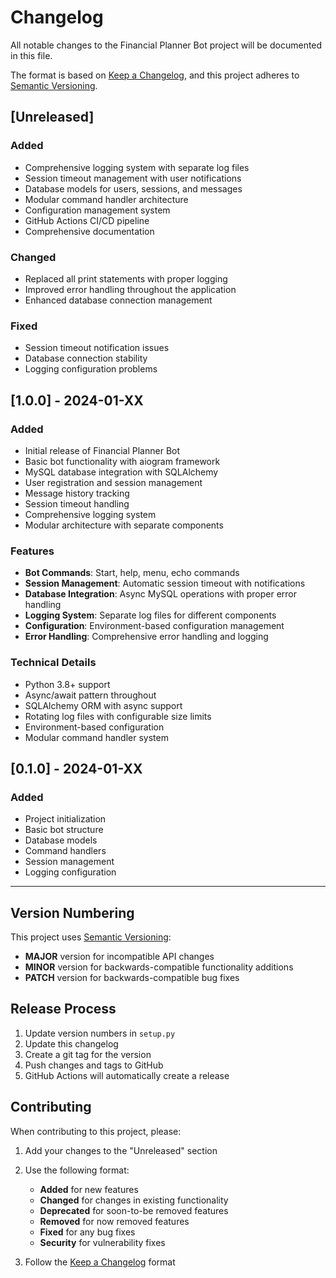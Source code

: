 # Changelog

All notable changes to the Financial Planner Bot project will be documented in this file.

The format is based on [Keep a Changelog](https://keepachangelog.com/en/1.0.0/),
and this project adheres to [Semantic Versioning](https://semver.org/spec/v2.0.0.html).

## [Unreleased]

### Added
- Comprehensive logging system with separate log files
- Session timeout management with user notifications
- Database models for users, sessions, and messages
- Modular command handler architecture
- Configuration management system
- GitHub Actions CI/CD pipeline
- Comprehensive documentation

### Changed
- Replaced all print statements with proper logging
- Improved error handling throughout the application
- Enhanced database connection management

### Fixed
- Session timeout notification issues
- Database connection stability
- Logging configuration problems

## [1.0.0] - 2024-01-XX

### Added
- Initial release of Financial Planner Bot
- Basic bot functionality with aiogram framework
- MySQL database integration with SQLAlchemy
- User registration and session management
- Message history tracking
- Session timeout handling
- Comprehensive logging system
- Modular architecture with separate components

### Features
- **Bot Commands**: Start, help, menu, echo commands
- **Session Management**: Automatic session timeout with notifications
- **Database Integration**: Async MySQL operations with proper error handling
- **Logging System**: Separate log files for different components
- **Configuration**: Environment-based configuration management
- **Error Handling**: Comprehensive error handling and logging

### Technical Details
- Python 3.8+ support
- Async/await pattern throughout
- SQLAlchemy ORM with async support
- Rotating log files with configurable size limits
- Environment-based configuration
- Modular command handler system

## [0.1.0] - 2024-01-XX

### Added
- Project initialization
- Basic bot structure
- Database models
- Command handlers
- Session management
- Logging configuration

---

## Version Numbering

This project uses [Semantic Versioning](https://semver.org/):

- **MAJOR** version for incompatible API changes
- **MINOR** version for backwards-compatible functionality additions
- **PATCH** version for backwards-compatible bug fixes

## Release Process

1. Update version numbers in `setup.py`
2. Update this changelog
3. Create a git tag for the version
4. Push changes and tags to GitHub
5. GitHub Actions will automatically create a release

## Contributing

When contributing to this project, please:

1. Add your changes to the "Unreleased" section
2. Use the following format:
   - **Added** for new features
   - **Changed** for changes in existing functionality
   - **Deprecated** for soon-to-be removed features
   - **Removed** for now removed features
   - **Fixed** for any bug fixes
   - **Security** for vulnerability fixes

3. Follow the [Keep a Changelog](https://keepachangelog.com/en/1.0.0/) format
